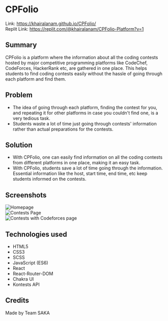 # CPFolio

Link: https://khairalanam.github.io/CPFolio/  <br/>
Replit Link: https://replit.com/@khairalanam/CPFolio-Platform?v=1

## Summary

CPFolio is a platform where the information about all the coding contests hosted by major competitive programming platforms like CodeChef, CodeForces, HackerRank etc, are gathered in one place. This helps students to find coding contests easily without the hassle of going through each platform and find them.

## Problem

* The idea of going through each platform, finding the contest for you, and repeating it for other platforms in case you couldn't find one, is a very tedious task.
* Students waste a lot of time just going through contests' information rather than actual preparations for the contests.

## Solution

* With CPFolio, one can easily find information on all the coding contests from different platforms in one place, making it an easy task.
* With CPFolio, students save a lot of time going through the information. Essential information like the host, start time, end time, etc keep students informed on the contests.

## Screenshots

![Homepage](https://user-images.githubusercontent.com/84736189/211146308-be65fe9a-a000-4137-90af-2f343e33eba4.PNG)
<br/>
![Contests Page](https://user-images.githubusercontent.com/84736189/211146332-1331dcb0-72cd-494f-886b-49099829797e.PNG)
<br/>
![Contests with Codeforces page](https://user-images.githubusercontent.com/84736189/211146392-ec7d566d-45a3-42f4-a22b-9d4ad66dd5d5.PNG)

## Technologies used

* HTML5
* CSS3
* SCSS
* JavaScript (ES6)
* React
* React-Router-DOM
* Chakra UI
* Kontests API

## Credits

Made by Team SAKA <br/>


